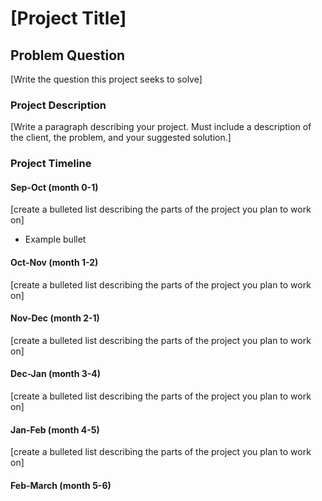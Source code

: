 # [Project Title]

## Problem Question
[Write the question this project seeks to solve]

### Project Description
[Write a paragraph describing your project. Must include a description of the client, the problem, and your suggested solution.]

### Project Timeline

#### Sep-Oct    (month 0-1)
[create a bulleted list describing the parts of the project you plan to work on]
* Example bullet

#### Oct-Nov    (month 1-2)
[create a bulleted list describing the parts of the project you plan to work on]

#### Nov-Dec    (month 2-1)
[create a bulleted list describing the parts of the project you plan to work on]

#### Dec-Jan    (month 3-4)
[create a bulleted list describing the parts of the project you plan to work on]

#### Jan-Feb    (month 4-5)
[create a bulleted list describing the parts of the project you plan to work on]

#### Feb-March  (month 5-6)




